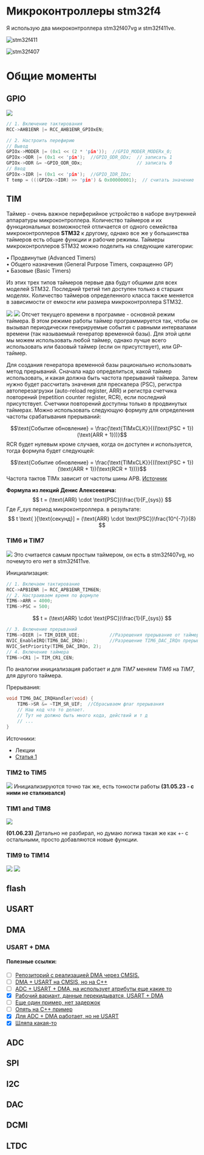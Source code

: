 # Микроконтроллеры stm32f4

Я использую два микроконтроллера stm32f407vg и stm32f411ve.

![stm32f411](./img/block_diagram_stm32f411.png)

![stm32f407](./img/block_diagram_stm32f407.png)


# Общие моменты

## GPIO

![](./img/Basic_structure_of_a_five_volt_tolerant_GPIO.png)


```C
// 1. Включение тактирования
RCC->AHB1ENR |= RCC_AHB1ENR_GPIOxEN;

// 2. Настроить перефирию
// Вывод
GPIOx->MODER |= (0x1 << (2 * 'pin'));  //GPIO_MODER_MODERx_0;
GPIOx->ODR |= (0x1 << 'pin');  //GPIO_ODR_ODx;  // записать 1
GPIOx->ODR &= ~GPIO_ODR_ODx;                    // записать 0
// Ввод
GPIOx->IDR |= (0x1 << 'pin');  //GPIO_IDR_IDx;
T temp = (((GPIOx->IDR) >> 'pin') & 0x00000001);  // считать значение
```

## TIM
Таймер - очень важное периферийное устройство в наборе внутренней аппаратуры микроконтроллера. Количество таймеров и их функциональных возможностей отличается от одного семейства микроконтроллеров **STM32** к другому, однако все же у большинства таймеров есть общие функции и рабочие режимы. Таймеры микроконтроллеров STM32 можно поделить на следующие категории:

• Продвинутые (Advanced Timers)  
• Общего назначения (General Purpose Timers, сокращенно GP)  
• Базовые (Basic Timers)

Из этих трех типов таймеров первые два будут общими для всех моделей STM32. Последний третий тип доступен только в старших моделях. Количество таймеров определенного класса также меняется в зависимости от емкости или размера микроконтроллера STM32.

![](./img/Таблица%20с%20видами%20таймеров.png)
![](./img/Таблица%20с%20применением%20таймеров%20на%20stm32.png)
Отсчет текущего времени в программе - основной режим таймера. В этом режиме работы таймер программируется так, чтобы он вызывал периодически генерируемые события с равными интервалами времени (так называемый генератор временной базы). Для этой цели мы можем использовать любой таймер, однако лучше всего использовать или базовый таймер (если он присутствует), или GP-таймер.

Для создания генератора временной базы рационально использовать метод прерываний. Сначала надо определиться, какой таймер использовать, и какая должна быть частота прерываний таймера. Затем нужно будет рассчитать значения для прескалера (PSC), регистра автоперезагрузки (auto-reload register, ARR) и регистра счетчика повторений (repetition counter register, RCR), если последний присутствует. Счетчики повторений доступны только в продвинутых таймерах. Можно использовать следующую формулу для определения частоты срабатывания прерываний:

$$\text{Событие обновление} = \frac{\text{TIMxCLK}}{((\text{PSC + 1})(\text{ARR + 1}))}$$
RCR будет нулевым кроме случаев, когда он доступен и используется, тогда формула будет следующей:

$$\text{Событие обновление} = \frac{\text{TIMxCLK}}{((\text{PSC + 1})(\text{ARR + 1})(\text{RCR + 1}))}$$
Частота тактов TIMx зависит от частоты шины APB. [Источник](http://microsin.net/programming/arm/an4776-general-purpose-timer-cookbook.html)

**Формула из лекций Денис Алексеевича:**
$$ t = (\text{ARR} \cdot \text{PSC})\frac{1}{F_{sys}} $$
Где *F_sys*  период микроконтроллера. в результате:
$$
t \text{ }[\text{секунд}] = (\text{ARR} \cdot \text{PSC})\frac{10^{-7}}{8}
$$

### TIM6 и TIM7

![](./img/Basic_timer_block_diagram_TIM6_TIM7.png)
Это считается самым простым таймером, он есть в stm32f407vg, но почемуто его нет в stm32f411ve.

Инициализация:
```C
// 1. Включаем тактирование
RCC->APB1ENR |= RCC_APB1ENR_TIM6EN;
// 2. Настраиваем время по формуле
TIM6->ARR = 4000;
TIM6->PSC = 500;
```
$$ t = (\text{ARR} \cdot \text{PSC})\frac{1}{F_{sys}} $$

```C
// 3. Включение прерываний
TIM6->DIER |= TIM_DIER_UIE;           //Разрешения прерывание от таймера
NVIC_EnableIRQ(TIM6_DAC_IRQn);        //Разрешение TIM6_DAC_IRQn прерывания
NVIC_SetPriority(TIM6_DAC_IRQn, 2);
// 4. Включение таймера
TIM6->CR1 |= TIM_CR1_CEN;
```

По аналогии инициализация работает и для *TIM7* меняем *TIM6* на *TIM7*, для другого таймера.

Прерывания:
```C
void TIM6_DAC_IRQHandler(void) {
	TIM6->SR &= ~TIM_SR_UIF;  //Сбрасываем флаг прерывания
	// Наш код что то делает.
	// Тут не должно быть много кода, действий и т д
    // ...
}
```

Источники:
* Лекции
* [Статья 1](https://cxem.net/mc/mc250.php)

### TIM2 to TIM5

![](./img/General_purpose_timer_block_diagram_TIM2toTIM5.png)
Инициализируются точно так же, есть тонкости работы **(31.05.23 - с ними не сталкивался)**

### TIM1 and TIM8

![](./img/Advanced_control_timer_block_diagram_TIM1_TIM8.png)

**(01.06.23)** Детально не разбирал, но думаю логика такая же как +- с остальными, просто добавляются новые функции.

### TIM9 to TIM14

![](./img/General_purpos_timer_block_diagram_TIM9_a_TIM12.png)
![](./img/General_purpose_timer_block_diagram_TIM10_11_13_14.png)


## flash

## USART

## DMA

### USART + DMA

#### Полезные ссылки:
- [ ] [Репозиторий с реализацией DMA через CMSIS.](https://github.com/rmkeyser11/Engs62_Final/blob/master/DMA.c)
- [ ] [DMA + USART на CMSIS, но на С++](https://github.com/MCLEANS/STM32F4-USART-DMA-CONFIGURATION/blob/master/IMPLEMENTATION/src/main.cpp)
- [ ] [ADC + USART + DMA, на использует атрибуты еще какие то](https://github.com/mattmcf/ARM-microprocessor-WiFi-project/blob/master/ADC.c)
- [X] [Рабочий вариант, данные перекидыватся, USART + DMA](https://github.com/PavelSchal/usart_dma_cmsis_stm32f407ve/blob/main/src_inc_extrahiert/dma.c)
- [ ] [Еще один пример, нет задержок](https://github.com/ezydoez-ezrahogori/STM32F4_UART_TX_DMA/blob/main/20_uart_tx_dma/Src/uart.c)
- [ ] [Опять на С++ пример](https://github.com/MCLEANS/STM32F4-USART-DMA-CONFIGURATION/blob/master/IMPLEMENTATION/src/USART.cpp)
- [x] [Для ADC + DMA работает, но не USART](https://github.com/Saileshmurali/Register-Level-ADC-DMA-STM32F4-DISC1/blob/main/main.c)
- [x] [Шляпа какая-то](https://github.com/erenkeskin/STM32F4-Examples-with-Register/blob/master/STM32F4_USART/USART.c)

## ADC

## SPI

## I2C

## DAC

## DCMI

## LTDC

 








